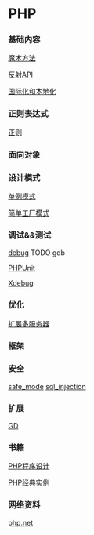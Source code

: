PHP
====================


### 基础内容
[魔术方法](magic_methods.php)

[反射API]()

[国际化和本地化](basic/location.md)


### 正则表达式
[正则](regular_expression.php)

### 面向对象


### 设计模式
[单例模式](design_pattern/singleton.php)

[简单工厂模式](design_pattern/simple_factory.php)


### 调试&&测试
[debug](debug/debug.md) TODO gdb

[PHPUnit]()

[Xdebug]()

### 优化
[扩展多服务器](server.md)

### 框架


### 安全
[safe_mode](safe/safe_mode.md)
[sql_injection](safe/sql_injection.md)

### 扩展
[GD]()



### 书籍
[PHP程序设计](http://book.douban.com/subject/2071057/)

[PHP经典实例](http://book.douban.com/subject/4099306/ '丰富的解决方案实例；基础级')

### 网络资料
[php.net](http://php.net/)
